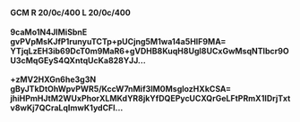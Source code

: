 #### GCM R 20/0c/400 L 20/0c/400
**9caMo1N4JIMiSbnE**<br/>**gvPVpMsKJfP1runyuTCTp+pUCjng5M1wa14a5HIF9MA=**<br/>**YTjqLzEH3ib69DcT0m9MaR6+gVDHB8KuqH8Ugl8UCxGwMsqNTIbcr9OU3cMqGEyS4QXntqUcKa828YJJ...**<br/><br/>
**+zMV2HXGn6he3g3N**<br/>**gByJTkDtOhWpvPWR5/KccW7nMif3lM0MsglozHXkCSA=**<br/>**jhiHPmHJtM2WUxPhorXLMKdYR8jkYfDQEPycUCXQrGeLFtPRmX1IDrjTxtv8wKj7QCraLqImwK1ydCFl...**